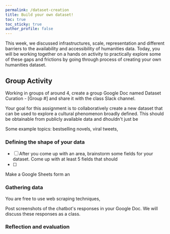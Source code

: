 ```yaml
---
permalink: /dataset-creation
title: Build your own dataset! 
toc: true
toc_sticky: true
author_profile: false
---
```


This week, we discussed infrastructures, scale, representation and different barriers to the availability and accessibility of humanities data. Today, you will be working together on a hands on activity to practically explore some of these gaps and frictions by going through process of creating your own humanities dataset. 


## Group Activity

Working in groups of around 4, create a group Google Doc named Dataset Curation - [Group #] and share it with the class Slack channel.

Your goal for this assignment is to collaboratively create a new dataset that can be used to explore a cultural phenomenon broadly defined. This should be obtainable from publicly available data and dhouldn't just be 

Some example topics: bestselling novels, viral tweets, 

### Defining the shape of your data

- [ ] After you come up with an area, brainstorm some fields for your dataset. Come up with at least 5 fields that should 
- [ ] 
Make a Google Sheets form an 


### Gathering data

You are free to use web scraping techniques, 


Post screenshots of the chatbot's responses in your Google Doc. We will discuss these responses as a class.

### Reflection and evaluation

